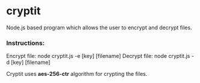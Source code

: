 # cryptit
Node.js based program which allows the user to encrypt and decrypt files.

### Instructions:
Encrypt file: node cryptit.js -e [key] [filename]
Decrypt file: node cryptit.js -d [key] [filename]

Cryptit uses **aes-256-ctr** algorithm for crypting the files.
